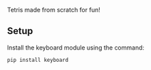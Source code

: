 Tetris made from scratch for fun!

## Setup
Install the keyboard module using the command:
```
pip install keyboard
```